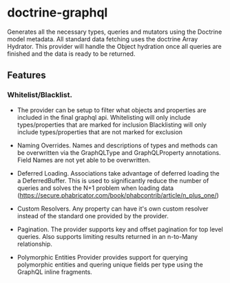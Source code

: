 # doctrine-graphql

Generates all the necessary types, queries and mutators using the Doctrine
model metadata. All standard data fetching uses the doctrine Array Hydrator. This provider
will handle the Object hydration once all queries are finished and the data is ready to be returned.
 
## Features
 
### Whitelist/Blacklist. 

 * The provider can be setup to filter what objects and properties are included in the final graphql api.
   Whitelisting will only include types/properties that are marked for inclusion
   Blacklisting will only include types/properties that are not marked for exclusion
 
 * Naming Overrides. 	Names and descriptions of types and methods can be overwritten via the GraphQLType and GraphQLProperty annotations. Field Names are not yet able to be overwritten.
 
 * Deferred Loading. 	Associations take advantage of deferred loading the a DeferredBuffer. This is used to significantly   reduce the number of queries and solves the N+1 problem when
loading data (https://secure.phabricator.com/book/phabcontrib/article/n_plus_one/)
 
 * Custom Resolvers.	Any property can have it's own custom resolver instead of the standard one provided
by the provider.
 
 * Pagination.			The provider supports key and offset pagination for top level queries. Also supports limiting
results returned in an n-to-Many relationship.
 
 * Polymorphic Entities	Provider provides support for querying polymorphic entities and quering unique fields per type
using the GraphQL inline fragments.
 
 
